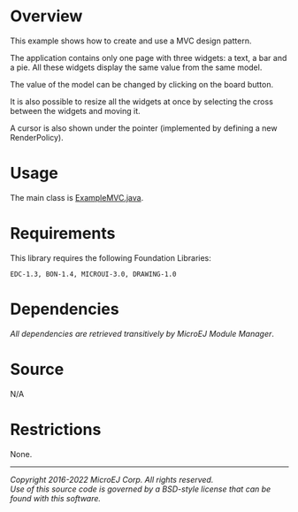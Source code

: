 # Overview

This example shows how to create and use a MVC design pattern.

The application contains only one page with three widgets: a text, a bar and a pie.
All these widgets display the same value from the same model.

The value of the model can be changed by clicking on the board button.

It is also possible to resize all the widgets at once by selecting the cross between the widgets and moving it.

A cursor is also shown under the pointer (implemented by defining a new RenderPolicy).

# Usage

The main class is [ExampleMVC.java](src/main/java/com/microej/example/mwt/mvc/ExampleMVC.java).

# Requirements

This library requires the following Foundation Libraries:

    EDC-1.3, BON-1.4, MICROUI-3.0, DRAWING-1.0

# Dependencies

_All dependencies are retrieved transitively by MicroEJ Module Manager_.

# Source

N/A

# Restrictions

None.

---  
_Copyright 2016-2022 MicroEJ Corp. All rights reserved._  
_Use of this source code is governed by a BSD-style license that can be found with this software._  
